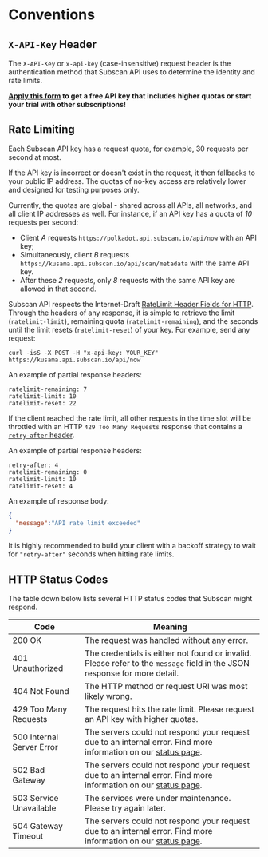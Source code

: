 # Conventions

## `X-API-Key` Header

The `X-API-Key` or `x-api-key` (case-insensitive) request header is the authentication method that Subscan API uses to determine the identity and rate limits.

**[Apply this form](https://docs.google.com/forms/d/e/1FAIpQLSfEDvsn-v7c5jshKFNaqBd20-SPAHLJw3Ua7IRUL8esrTgWPA/viewform) to get a free API key that includes higher quotas or start your trial with other subscriptions!**

## Rate Limiting

Each Subscan API key has a request quota, for example, 30 requests per second at most.

<aside class="info">

If the API key is incorrect or doesn't exist in the request, it then fallbacks to your public IP address. The quotas of no-key access are relatively lower and designed for testing purposes only.

</aside>

Currently, the quotas are global - shared across all APIs, all networks, and all client IP addresses as well. For instance, if an API key has a quota of *10* requests per second:

- Client *A* requests `https://polkadot.api.subscan.io/api/now` with an API key;
- Simultaneously, client *B* requests `https://kusama.api.subscan.io/api/scan/metadata` with the same API key.
- After these *2* requests, only *8* requests with the same API key are allowed in that second.

Subscan API respects the Internet-Draft [RateLimit Header Fields for HTTP](https://tools.ietf.org/html/draft-polli-ratelimit-headers-01). Through the headers of any response, it is simple to retrieve the limit (`ratelimit-limit`), remaining quota (`ratelimit-remaining`), and the seconds until the limit resets (`ratelimit-reset`) of your key. For example, send any request:

<div class="center-column"></div>

```shell
curl -isS -X POST -H "x-api-key: YOUR_KEY" https://kusama.api.subscan.io/api/now
```

An example of partial response headers:

<div class="center-column"></div>

```
ratelimit-remaining: 7
ratelimit-limit: 10
ratelimit-reset: 22
```

If the client reached the rate limit, all other requests in the time slot will be throttled with an HTTP `429 Too Many Requests` response that contains a [`retry-after` header](https://developer.mozilla.org/en-US/docs/Web/HTTP/Headers/Retry-After).

An example of partial response headers:

<div class="center-column"></div>

```
retry-after: 4
ratelimit-remaining: 0
ratelimit-limit: 10
ratelimit-reset: 4
```

An example of response body:

<div class="center-column"></div>

```json
{
  "message":"API rate limit exceeded"
}
```

<aside class="notice">
It is highly recommended to build your client with a backoff strategy to wait for <code>"retry-after"</code> seconds when hitting rate limits.
</aside>

## HTTP Status Codes

The table down below lists several HTTP status codes that Subscan might respond.

| Code                      | Meaning                                                                                                                                         |
| ------------------------- | ----------------------------------------------------------------------------------------------------------------------------------------------- |
| 200 OK                    | The request was handled without any error.                                                                                                      |
| 401 Unauthorized          | The credentials is either not found or invalid. Please refer to the `message` field in the JSON response for more detail.                       |
| 404 Not Found             | The HTTP method or request URI was most likely wrong.                                                                                           |
| 429 Too Many Requests     | The request hits the rate limit. Please request an API key with higher quotas.                                                                  |
| 500 Internal Server Error | The servers could not respond your request due to an internal error. Find more information on our [status page](https://subscan.statuspage.io). |
| 502 Bad Gateway           | The servers could not respond your request due to an internal error. Find more information on our [status page](https://subscan.statuspage.io). |
| 503 Service Unavailable   | The services were under maintenance. Please try again later.                                                                                    |
| 504 Gateway Timeout       | The servers could not respond your request due to an internal error. Find more information on our [status page](https://subscan.statuspage.io). |
